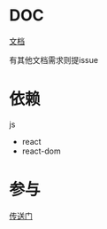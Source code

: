 


# DOC
[文档](/doc/drop.md)

有其他文档需求则提issue


# 依赖

js
- react
- react-dom

# 参与
[传送门](./README.dev.md)



